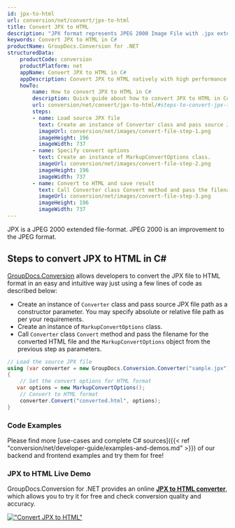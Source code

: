 ```yaml
---
id: jpx-to-html
url: conversion/net/convert/jpx-to-html
title: Convert JPX to HTML
description: "JPX format represents JPEG 2000 Image File with .jpx extension. Learn how to convert JPX to HTML file programmatically in C# language using GroupDocs.Conversion for .NET library."
keywords: Convert JPX to HTML in C#
productName: GroupDocs.Conversion for .NET
structuredData:
    productCode: conversion
    productPlatform: net
    appName: Convert JPX to HTML in C#
    appDescription: Convert JPX to HTML natively with high performance using C# language and server side GroupDocs.Conversion for .NET APIs, without the use of any software like Microsoft or Open Office.
    howTo:
        name: How to convert JPX to HTML in C# 
        description: Quick guide about how to convert JPX to HTML in C# with high performance and accuracy.
        url: conversion/net/convert/jpx-to-html/#steps-to-convert-jpx-to-html-in-c
        steps:
        - name: Load source JPX file 
          text: Create an instance of Converter class and pass source JPX file path as a constructor parameter. You may specify absolute or relative file path as per your requirements. 
          imageUrl: conversion/net/images/convert-file-step-1.png
          imageHeight: 196
          imageWidth: 737
        - name: Specify convert options 
          text: Create an instance of MarkupConvertOptions class.
          imageUrl: conversion/net/images/convert-file-step-2.png
          imageHeight: 196
          imageWidth: 737
        - name: Convert to HTML and save result 
          text: Call Converter class Convert method and pass the filename for the converted HTML file and the MarkupConvertOptions object from the previous step as parameters.
          imageUrl: conversion/net/images/convert-file-step-3.png
          imageHeight: 196
          imageWidth: 737
---
```


JPX is a JPEG 2000 extended file-format. JPEG 2000 is an improvement to the JPEG format.

## Steps to convert JPX to HTML in C#

[GroupDocs.Conversion](https://products.groupdocs.com/conversion/net) allows developers to convert the JPX file to HTML format in an easy and intuitive way just using a few lines of code as described below:

* Create an instance of `Converter` class and pass source JPX file path as a constructor parameter. You may specify absolute or relative file path as per your requirements. 
* Create an instance of `MarkupConvertOptions` class.
* Call `Converter` class `Convert` method and pass the filename for the converted HTML file and the `MarkupConvertOptions` object from the previous step as parameters.

```csharp
// Load the source JPX file
using (var converter = new GroupDocs.Conversion.Converter("sample.jpx"))
{
    // Set the convert options for HTML format
   var options = new MarkupConvertOptions();
    // Convert to HTML format
    converter.Convert("converted.html", options);
}
```

### Code Examples

Please find more [use-cases and complete C# sources]({{< ref "conversion/net/developer-guide/examples-and-demos.md" >}}) of our backend and frontend examples and try them for free!

### JPX to HTML Live Demo

GroupDocs.Conversion for .NET provides an online [**JPX to HTML converter**](https://products.groupdocs.app/conversion/jpx-to-html), which allows you to try it for free and check conversion quality and accuracy.

[!["Convert JPX to HTML"](conversion/net/images/convert-to-html/convert-jpx-to-html.png)](https://products.groupdocs.app/conversion/jpx-to-html)